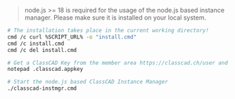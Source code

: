> node.js >= 18 is required for the usage of the node.js based instance manager. Please make sure it is installed on your local system.

```sh
# The installation takes place in the current working directory!
cmd /c curl %SCRIPT_URL% -o "install.cmd"
cmd /c install.cmd
cmd /c del install.cmd

# Get a ClassCAD Key from the member area https://classcad.ch/user and save it to .classcad.appkey
notepad .classcad.appkey

# Start the node.js based ClassCAD Instance Manager
./classcad-instmgr.cmd
```
